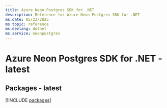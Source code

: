 ```yaml
---
title: Azure Neon Postgres SDK for .NET
description: Reference for Azure Neon Postgres SDK for .NET
ms.date: 05/23/2025
ms.topic: reference
ms.devlang: dotnet
ms.service: neonpostgres
---
```

# Azure Neon Postgres SDK for .NET - latest
## Packages - latest
[!INCLUDE [packages](neon-postgres-index.md)]